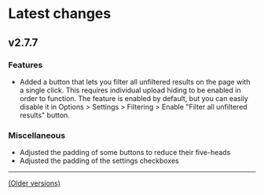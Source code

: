 # Latest changes
## v2.7.7
### Features
- Added a button that lets you filter all unfiltered results on the page with a single click. This requires individual upload hiding to be enabled in order to function. The feature is enabled by default, but you can easily disable it in Options > Settings > Filtering > Enable "Filter all unfiltered results" button.

### Miscellaneous
- Adjusted the padding of some buttons to reduce their five-heads
- Adjusted the padding of the settings checkboxes
 
---

[(Older versions)](https://github.com/ceodoe/noshitempornium/blob/master/CHANGELOG_OLD.md#older-versions)
